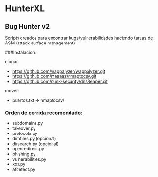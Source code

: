 # HunterXL
## Bug Hunter v2

Scripts creados para encontrar bugs/vulnerabilidades haciendo tareas de ASM (attack surface management)

###Instalacion:

clonar: 
* https://github.com/wappalyzer/wappalyzer.git 
* https://github.com/maaaaz/nmaptocsv.git 
* https://github.com/punk-security/dnsReaper.git

mover: 
* puertos.txt -> nmaptocsv/

### Orden de corrida recomendado:
* subdomains.py
* takeover.py
* protocols.py
* dirnfiles.py (opcional)
* dirsearch.py (opcional)
* openredirect.py
* phishing.py
* vulnerabilities.py
* xxs.py
* afdetect.py
